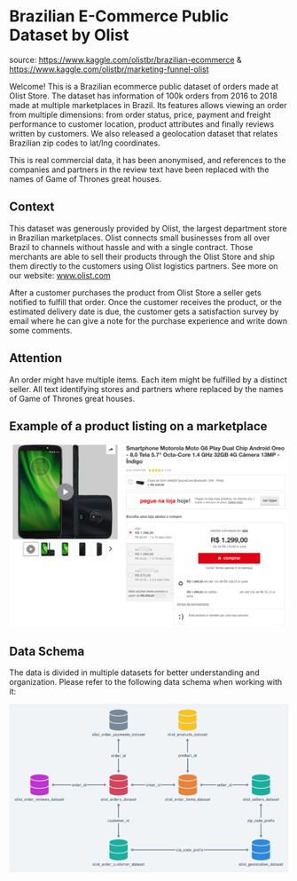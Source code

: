 # Brazilian E-Commerce Public Dataset by Olist

source: https://www.kaggle.com/olistbr/brazilian-ecommerce & https://www.kaggle.com/olistbr/marketing-funnel-olist

Welcome! This is a Brazilian ecommerce public dataset of orders made at Olist Store. The dataset has information of 100k orders from 2016 to 2018 made at multiple marketplaces in Brazil. Its features allows viewing an order from multiple dimensions: from order status, price, payment and freight performance to customer location, product attributes and finally reviews written by customers. We also released a geolocation dataset that relates Brazilian zip codes to lat/lng coordinates.

This is real commercial data, it has been anonymised, and references to the companies and partners in the review text have been replaced with the names of Game of Thrones great houses.

## Context

This dataset was generously provided by Olist, the largest department store in Brazilian marketplaces. Olist connects small businesses from all over Brazil to channels without hassle and with a single contract. Those merchants are able to sell their products through the Olist Store and ship them directly to the customers using Olist logistics partners. See more on our website: www.olist.com

After a customer purchases the product from Olist Store a seller gets notified to fulfill that order. Once the customer receives the product, or the estimated delivery date is due, the customer gets a satisfaction survey by email where he can give a note for the purchase experience and write down some comments.

## Attention
An order might have multiple items.
Each item might be fulfilled by a distinct seller.
All text identifying stores and partners where replaced by the names of Game of Thrones great houses.

## Example of a product listing on a marketplace

![](./images/JuJMns1.png)

## Data Schema
The data is divided in multiple datasets for better understanding and organization. Please refer to the following data schema when working with it:

![](./images/HRhd2Y0.png)

